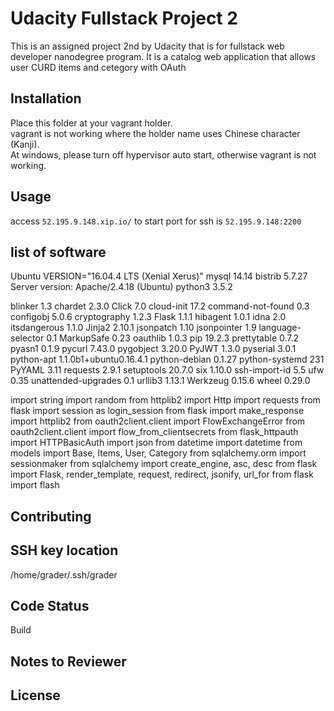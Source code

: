 # Udacity Fullstack Project 2
This is an assigned project 2nd by Udacity that is for fullstack web developer nanodegree program.
It is a catalog web application that allows user CURD items and cetegory with OAuth
## Installation
Place this folder at your vagrant holder.  
vagrant is not working where the holder name uses Chinese character (Kanji).  
At windows, please turn off hypervisor auto start, otherwise vagrant is not working.
## Usage
access `52.195.9.148.xip.io/` to start
port for ssh is `52.195.9.148:2200`
## list of software
Ubuntu VERSION="16.04.4 LTS (Xenial Xerus)"
mysql	14.14 bistrib 5.7.27
Server version: Apache/2.4.18 (Ubuntu)
python3	3.5.2

blinker             1.3
chardet             2.3.0
Click               7.0
cloud-init          17.2
command-not-found   0.3
configobj           5.0.6
cryptography        1.2.3
Flask               1.1.1
hibagent            1.0.1
idna                2.0
itsdangerous        1.1.0
Jinja2              2.10.1
jsonpatch           1.10
jsonpointer         1.9
language-selector   0.1
MarkupSafe          0.23
oauthlib            1.0.3
pip                 19.2.3
prettytable         0.7.2
pyasn1              0.1.9
pycurl              7.43.0
pygobject           3.20.0
PyJWT               1.3.0
pyserial            3.0.1
python-apt          1.1.0b1+ubuntu0.16.4.1
python-debian       0.1.27
python-systemd      231
PyYAML              3.11
requests            2.9.1
setuptools          20.7.0
six                 1.10.0
ssh-import-id       5.5
ufw                 0.35
unattended-upgrades 0.1
urllib3             1.13.1
Werkzeug            0.15.6
wheel               0.29.0

import string
import random
from httplib2 import Http
import requests
from flask import session as login_session
from flask import make_response
import httplib2
from oauth2client.client import FlowExchangeError
from oauth2client.client import flow_from_clientsecrets
from flask_httpauth import HTTPBasicAuth
import json
from datetime import datetime
from models import Base, Items, User, Category
from sqlalchemy.orm import sessionmaker
from sqlalchemy import create_engine, asc, desc
from flask import Flask, render_template, request, redirect, jsonify, url_for
from flask import flash

## Contributing

## SSH key location
/home/grader/.ssh/grader

## Code Status
Build

## Notes to Reviewer


## License
